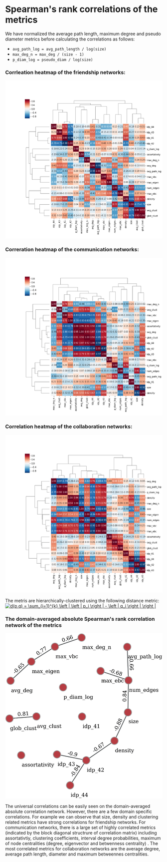 # Spearman's rank correlations of the metrics

We have normalized the average path length, maximum degree and pseudo diameter metrics before calculating the correlations as follows: 
* ```avg_path_log = avg_path_length / log(size)```
* ```max_deg_n = max_deg / (size - 1)```
* ```p_diam_log = pseudo_diam / log(size)```

### Corrleation heatmap of the friendship networks:
![heatmap_friendship](./heatmap_friend.png "Correlation heatmap of metrics on friendship networks")

### Correration heatmap of the communication networks:
![heatmap_comm](./heatmap_comm.png "Correlation heatmap of metrics on communication networks")

### Correlation heatmap of the collaboration networks:
![heatmap_collab](./collab_heatmap.png "Correlation heatmap of metrics on collaboration networks")

The metris are hierarchically-clustered using the following distance metric: <br>
<a href="https://www.codecogs.com/eqnedit.php?latex=d(p,q)&space;=&space;\sum_{i=1}^{k}&space;\left&space;|&space;\left&space;|&space;p_i&space;\right&space;|&space;-&space;\left&space;|&space;q_i&space;\right&space;|&space;\right&space;|" target="_blank"><img src="https://latex.codecogs.com/gif.latex?d(p,q)&space;=&space;\sum_{i=1}^{k}&space;\left&space;|&space;\left&space;|&space;p_i&space;\right&space;|&space;-&space;\left&space;|&space;q_i&space;\right&space;|&space;\right&space;|" title="d(p,q) = \sum_{i=1}^{k} \left | \left | p_i \right | - \left | q_i \right | \right |" /></a>

### The domain-averaged absolute Spearman's rank correlation network of the metrics
![network](./graph_1-1.png "The correlation network of the metrics")

The universal correlations can be easily seen on the domain-averaged absolute correlation network. However, there are a few domain specific correlations. For example we can observe that size, density and clustering related metrics have strong correlations for friendship networks. For communication networks, there is a large set of highly correlated metrics (indicated by the block diagonal structrure of correlation matrix) including assortativtiy, clustering coefficients, interval degree probabilities, maximum of node centralities (degree, eigenvector and betwenness centrality) . The most correlated metrics for collaboration networks are the average degree, average path length, diameter and maximum betweennes centralities.

